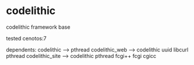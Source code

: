 # codelithic
codelithic framework base

tested cenotos:7

dependents:
codelithic --> pthread
codelithic_web --> codelithic uuid libcurl pthread
codelithic_site --> codelithic pthread fcgi++ fcgi cgicc
